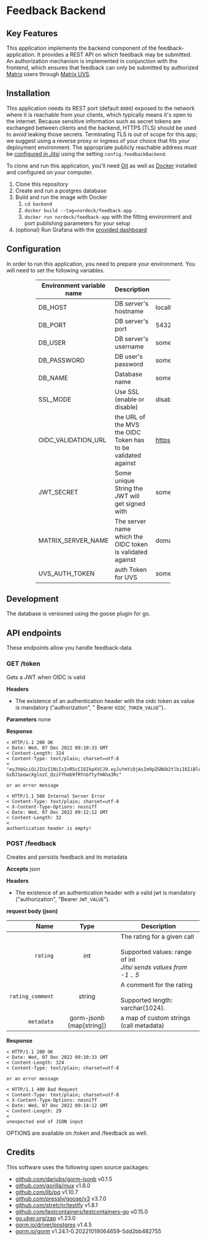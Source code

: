 # Feedback Backend

## Key Features

This application implements the backend component of the feedback-application.
It provides a REST API on which feedback may be submitted.
An authorization mechanism is implemented in conjunction with the frontend, which ensures that feedback can only be
submitted by authorized [Matrix](https://matrix.org) users
through [Matrix UVS](https://github.com/matrix-org/matrix-user-verification-service/).

## Installation

This application needs its REST port (default `8080`) exposed to the network where it is reachable from your clients, which typically means it's open to the internet.
Because sensitive information such as secret tokens are exchanged between clients and the backend, HTTPS (TLS) should be used to avoid leaking those secrets.
Terminating TLS is out of scope for this app; we suggest using a reverse proxy or ingress of your choice that fits your deployment environment.
The appropriate publicly reachable address must be [configured in Jitsi](https://github.com/nordeck/feedback-application/blob/main/jitsi-feedback-plugin/README.md#required-jitsi-configuration) using the setting `config.feedbackBackend`.

To clone and run this application, you'll need [Git](https://git-scm.com) as well as [Docker](https://docker.com/)
installed and configured on your computer.

1. Clone this repository
2. Create and run a postgres database
3. Build and run the image with Docker
    1. `cd backend`
    2. `docker build --tag=nordeck/feedback-app .`
    3. `docker run nordeck/feedback-app` with the fitting environment and port publishing parameters for your setup
4. (optional) Run Grafana with the [provided dashboard](../grafana)

## Configuration

In order to run this application, you need to prepare your environment.
You will need to set the following variables.

<div style="margin-left: auto;
            margin-right: auto;
            width: 70%">

| Environment variable name | Description                                                   | Example                      |
|---------------------------|---------------------------------------------------------------|------------------------------|
| DB_HOST                   | DB server's hostname                                          | localhost                    |
| DB_PORT                   | DB server's port                                              | 5432                         |
| DB_USER                   | DB server's username                                          | someUser                     |
| DB_PASSWORD               | DB user's password                                            | somePassphrase               |
| DB_NAME                   | Database name                                                 | someDatabase                 |
| SSL_MODE                  | Use SSL (enable or disable)                                   | disable                      |
| OIDC_VALIDATION_URL       | the URL of the MVS the OIDC Token has to be validated against | https://some.url/verify/user |
| JWT_SECRET                | Some unique String the JWT will get signed with               | someArbitraryString          |
| MATRIX_SERVER_NAME        | The server name which the OIDC token is validated against     | domain.tld                   |
| UVS_AUTH_TOKEN            | auth Token for UVS                                            | someToken                    |

</div>

## Development

The database is versioned using the goose plugin for go.

## API endpoints

These endpoints allow you handle feedback-data.

### GET /token

Gets a JWT when OIDC is valid

**Headers**

* The existence of an authentication header with the oidc token as value is mandatory ("authorization", "
  Bearer `OIDC_TOKEN_VALUE`")..

**Parameters**
none

**Response**

```
< HTTP/1.1 200 OK
< Date: Wed, 07 Dec 2022 09:10:33 GMT
< Content-Length: 324
< Content-Type: text/plain; charset=utf-8
< 
"eyJhbGciOiJIUzI1NiIsInR5cCI6IkpXVCJ9.eyJuYmYiOjAsIm9pZGNUb2tlbiI6IiBleUpoYkdjaU9pSklVekkxTmlJc0luUjVjQ0k2SWtwWFZDSjkuZXlKemRXSWlPaUl4TWpNME5UWTNPRGt3SWl3aWJtRnRaU0k2SWtwdmFHNGdSRzlsSWl3aWFXRjBJam94TlRFMk1qTTVNREl5ZlEuU2ZsS3h3UkpTTWVLS0YyUVQ0ZndwTWVKZjM2UE9rNnlKVl9hZFFzc3c1YyJ9.d-GzOJ1eowcXglnzC_QziFfhmb9fRYnGftyfHAha3Rc"

or an error message

< HTTP/1.1 500 Internal Server Error
< Content-Type: text/plain; charset=utf-8
< X-Content-Type-Options: nosniff
< Date: Wed, 07 Dec 2022 09:12:12 GMT
< Content-Length: 32
< 
authentication header is empty!

```

### POST /feedback

Creates and persists feedback and its metadata

**Accepts**
json

**Headers**

* The existence of an authentication header with a valid jwt is mandatory ("authorization", "Bearer `JWT_VALUE`").

**request body (json)**

|             Name |           Type           | Description                                                                                                          |
|-----------------:|:------------------------:|----------------------------------------------------------------------------------------------------------------------|
|         `rating` |           int            | The rating for a given call <br/><br/> Supported values: range of int <br/> <i> Jitsi sends values from -1 .. 5 </i> |
| `rating_comment` |          string          | A comment for the rating <br/><br/> Supported length: varchar(1024).                                                 |
|       `metadata` | gorm-jsonb (map[string]) | a map of custom strings (call metadata)                                                                              |

**Response**

```
< HTTP/1.1 200 OK
< Date: Wed, 07 Dec 2022 09:10:33 GMT
< Content-Length: 324
< Content-Type: text/plain; charset=utf-8

or an error message

< HTTP/1.1 400 Bad Request
< Content-Type: text/plain; charset=utf-8
< X-Content-Type-Options: nosniff
< Date: Wed, 07 Dec 2022 09:14:12 GMT
< Content-Length: 29
< 
unexpected end of JSON input

```
 OPTIONS are available on /token and /feedback as well.
## Credits

This software uses the following open source packages:

- [github.com/dariubs/gorm-jsonb](https://github.com/dariubs/gorm-jsonb) v0.1.5
- [github.com/gorilla/mux](https://github.com/gorilla/mux) v1.8.0
- [github.com/lib/pq](https://github.com/lib/pq) v1.10.7
- [github.com/pressly/goose/v3](https://github.com/pressly/goose/v3) v3.7.0
- [github.com/stretchr/testify](https://github.com/stretchr/testify) v1.8.1
- [github.com/testcontainers/testcontainers-go](https://github.com/estcontainers/testcontainers-go) v0.15.0
- [go.uber.org/zap](https://pkg.go.dev/go.uber.org/zap) v1.23.0
- [gorm.io/driver/postgres](https://pkg.go.dev/gorm.io/driver/postgres) v1.4.5
- [gorm.io/gorm](https://pkg.go.dev/gorm.io/gorm) v1.24.1-0.20221019064659-5dd2bb482755
